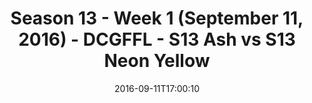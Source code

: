 ---
title: Season 13 - Week 1 (September 11, 2016) - DCGFFL - S13 Ash vs S13 Neon Yellow
teams-score:
- team: _teams/s13-ash.md
  score:
- team: _teams/s13-neon-yellow.md
  score: 12
mvp: J. Walker (Ash); A. Allen (Neon Yellow)
game-ball: J. Chiuco (Ash); K. Veldman (Neon Yellow)
season: 13
week: 1
date: '2016-09-11T17:00:10'
pageid: season-13-week-1-september-11-2016-4808-vs-4821
---